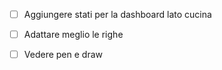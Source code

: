 * [ ] Aggiungere stati per la dashboard lato cucina
* [ ] Adattare meglio le righe
* [ ] Vedere pen e draw

